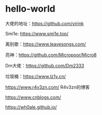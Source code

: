 # hello-world

大佬的地址：https://github.com/virink

Smi1e: https://www.smi1e.top/

离别歌：https://www.leavesongs.com/

亮神：https://github.com/Micropoor/Micro8

Dm大佬：https://github.com/Dm2333

垃圾桶：https://www.lz1y.cn/

https://www.r4v3zn.com/  R4v3zn的博客

https://www.cnblogs.com/

https://wh0ale.github.io/
